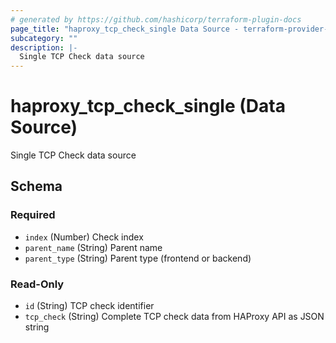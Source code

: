 ```yaml
---
# generated by https://github.com/hashicorp/terraform-plugin-docs
page_title: "haproxy_tcp_check_single Data Source - terraform-provider-haproxy"
subcategory: ""
description: |-
  Single TCP Check data source
---
```


# haproxy_tcp_check_single (Data Source)

Single TCP Check data source



<!-- schema generated by tfplugindocs -->
## Schema

### Required

- `index` (Number) Check index
- `parent_name` (String) Parent name
- `parent_type` (String) Parent type (frontend or backend)

### Read-Only

- `id` (String) TCP check identifier
- `tcp_check` (String) Complete TCP check data from HAProxy API as JSON string
